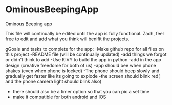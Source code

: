 # OminousBeepingApp
Ominous Beeping app 

This file will continually be edited until the app is fully functional. 
Zach, feel free to edit and add what you think will benifit the projects.

gGoals and tasks to complete for the app:
-Make github repo for all files on this project
  -README file (will be continually updated)
 -add things we forgot or didn't think to add
 -Use KIVY to build the app in python
 -add in the app design (creative freedome for both of us)
 -app should bee when phone shakes (even when phone is locked)
 -The phone should beep slowly and gradually get faster like its going to explode
 -the screen should blink red( and the phone camera light should blink also)
 - there should also be a timer option so that you can pic a set time
 - make it compatible for both android and IOS

